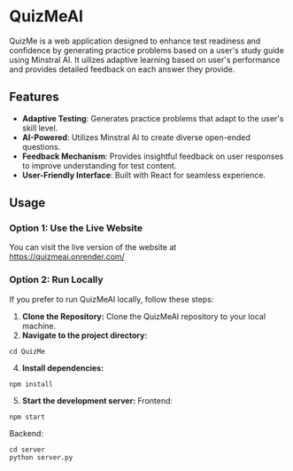 # QuizMeAI
QuizMe is a web application designed to enhance test readiness and confidence by generating practice problems based on a user's study guide using Minstral AI. It uilizes adaptive learning based on user's performance and provides detailed feedback on each answer they provide. 

## Features
- **Adaptive Testing**: Generates practice problems that adapt to the user's skill level.
- **AI-Powered**: Utilizes Minstral AI to create diverse open-ended questions.
- **Feedback Mechanism**: Provides insightful feedback on user responses to improve understanding for test content.
- **User-Friendly Interface**: Built with React for seamless experience.

## Usage

### Option 1: Use the Live Website

You can visit the live version of the website at https://quizmeai.onrender.com/

### Option 2: Run Locally

If you prefer to run QuizMeAI locally, follow these steps:
1. **Clone the Repository:**
Clone the QuizMeAI repository to your local machine.
2. **Navigate to the project directory:**
```
cd QuizMe
```
4. **Install dependencies:**
```
npm install
```
5. **Start the development server:**
Frontend:
```
npm start
```
Backend:
```
cd server
python server.py

